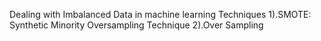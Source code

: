 Dealing with Imbalanced Data in machine learning Techniques 
1).SMOTE: Synthetic Minority Oversampling Technique
2).Over Sampling
